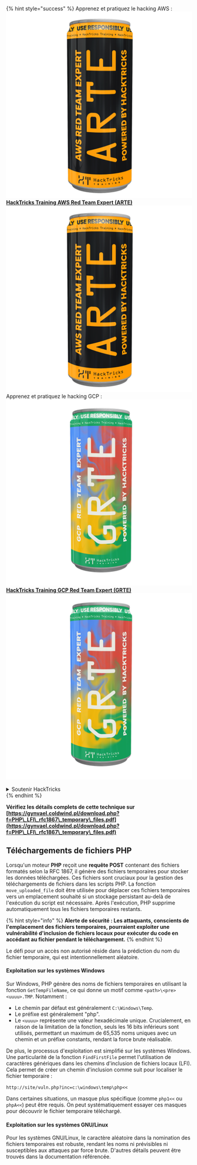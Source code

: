 {% hint style="success" %}
Apprenez et pratiquez le hacking AWS :<img src="/.gitbook/assets/arte.png" alt="" data-size="line">[**HackTricks Training AWS Red Team Expert (ARTE)**](https://training.hacktricks.xyz/courses/arte)<img src="/.gitbook/assets/arte.png" alt="" data-size="line">\
Apprenez et pratiquez le hacking GCP : <img src="/.gitbook/assets/grte.png" alt="" data-size="line">[**HackTricks Training GCP Red Team Expert (GRTE)**<img src="/.gitbook/assets/grte.png" alt="" data-size="line">](https://training.hacktricks.xyz/courses/grte)

<details>

<summary>Soutenir HackTricks</summary>

* Consultez les [**plans d'abonnement**](https://github.com/sponsors/carlospolop) !
* **Rejoignez le** 💬 [**groupe Discord**](https://discord.gg/hRep4RUj7f) ou le [**groupe telegram**](https://t.me/peass) ou **suivez** nous sur **Twitter** 🐦 [**@hacktricks\_live**](https://twitter.com/hacktricks\_live)**.**
* **Partagez des astuces de hacking en soumettant des PRs aux** [**HackTricks**](https://github.com/carlospolop/hacktricks) et [**HackTricks Cloud**](https://github.com/carlospolop/hacktricks-cloud) dépôts github.

</details>
{% endhint %}



**Vérifiez les détails complets de cette technique sur [https://gynvael.coldwind.pl/download.php?f=PHP\_LFI\_rfc1867\_temporary\_files.pdf](https://gynvael.coldwind.pl/download.php?f=PHP\_LFI\_rfc1867\_temporary\_files.pdf)**

## **Téléchargements de fichiers PHP**

Lorsqu'un moteur **PHP** reçoit une **requête POST** contenant des fichiers formatés selon la RFC 1867, il génère des fichiers temporaires pour stocker les données téléchargées. Ces fichiers sont cruciaux pour la gestion des téléchargements de fichiers dans les scripts PHP. La fonction `move_uploaded_file` doit être utilisée pour déplacer ces fichiers temporaires vers un emplacement souhaité si un stockage persistant au-delà de l'exécution du script est nécessaire. Après l'exécution, PHP supprime automatiquement tous les fichiers temporaires restants.

{% hint style="info" %}
**Alerte de sécurité : Les attaquants, conscients de l'emplacement des fichiers temporaires, pourraient exploiter une vulnérabilité d'inclusion de fichiers locaux pour exécuter du code en accédant au fichier pendant le téléchargement.**
{% endhint %}

Le défi pour un accès non autorisé réside dans la prédiction du nom du fichier temporaire, qui est intentionnellement aléatoire.

#### Exploitation sur les systèmes Windows

Sur Windows, PHP génère des noms de fichiers temporaires en utilisant la fonction `GetTempFileName`, ce qui donne un motif comme `<path>\<pre><uuuu>.TMP`. Notamment :

- Le chemin par défaut est généralement `C:\Windows\Temp`.
- Le préfixe est généralement "php".
- Le `<uuuu>` représente une valeur hexadécimale unique. Crucialement, en raison de la limitation de la fonction, seuls les 16 bits inférieurs sont utilisés, permettant un maximum de 65,535 noms uniques avec un chemin et un préfixe constants, rendant la force brute réalisable.

De plus, le processus d'exploitation est simplifié sur les systèmes Windows. Une particularité de la fonction `FindFirstFile` permet l'utilisation de caractères génériques dans les chemins d'inclusion de fichiers locaux (LFI). Cela permet de créer un chemin d'inclusion comme suit pour localiser le fichier temporaire :
```
http://site/vuln.php?inc=c:\windows\temp\php<<
```
Dans certaines situations, un masque plus spécifique (comme `php1<<` ou `phpA<<`) peut être requis. On peut systématiquement essayer ces masques pour découvrir le fichier temporaire téléchargé.

#### Exploitation sur les systèmes GNU/Linux

Pour les systèmes GNU/Linux, le caractère aléatoire dans la nomination des fichiers temporaires est robuste, rendant les noms ni prévisibles ni susceptibles aux attaques par force brute. D'autres détails peuvent être trouvés dans la documentation référencée.
